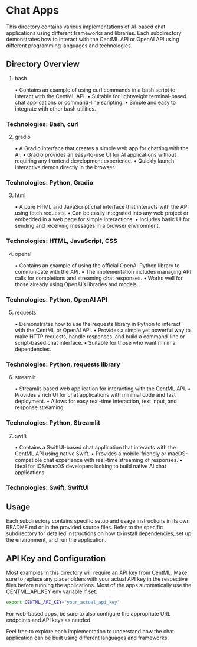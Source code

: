 # Chat Apps

This directory contains various implementations of AI-based chat applications using different frameworks and libraries. Each subdirectory demonstrates how to interact with the CentML API or OpenAI API using different programming languages and technologies.

## Directory Overview

1. bash

	•	Contains an example of using curl commands in a bash script to interact with the CentML API.
	•	Suitable for lightweight terminal-based chat applications or command-line scripting.
	•	Simple and easy to integrate with other bash utilities.

### Technologies: Bash, curl

2. gradio

	•	A Gradio interface that creates a simple web app for chatting with the AI.
	•	Gradio provides an easy-to-use UI for AI applications without requiring any frontend development experience.
	•	Quickly launch interactive demos directly in the browser.

### Technologies: Python, Gradio

3. html

	•	A pure HTML and JavaScript chat interface that interacts with the API using fetch requests.
	•	Can be easily integrated into any web project or embedded in a web page for simple interactions.
	•	Includes basic UI for sending and receiving messages in a browser environment.

### Technologies: HTML, JavaScript, CSS

4. openai

	•	Contains an example of using the official OpenAI Python library to communicate with the API.
	•	The implementation includes managing API calls for completions and streaming chat responses.
	•	Works well for those already using OpenAI’s libraries and models.

### Technologies: Python, OpenAI API

5. requests

	•	Demonstrates how to use the requests library in Python to interact with the CentML or OpenAI API.
	•	Provides a simple yet powerful way to make HTTP requests, handle responses, and build a command-line or script-based chat interface.
	•	Suitable for those who want minimal dependencies.

### Technologies: Python, requests library

6. streamlit

	•	Streamlit-based web application for interacting with the CentML API.
	•	Provides a rich UI for chat applications with minimal code and fast deployment.
	•	Allows for easy real-time interaction, text input, and response streaming.

### Technologies: Python, Streamlit

7. swift

	•	Contains a SwiftUI-based chat application that interacts with the CentML API using native Swift.
	•	Provides a mobile-friendly or macOS-compatible chat experience with real-time streaming of responses.
	•	Ideal for iOS/macOS developers looking to build native AI chat applications.

### Technologies: Swift, SwiftUI

## Usage

Each subdirectory contains specific setup and usage instructions in its own README.md or in the provided source files. Refer to the specific subdirectory for detailed instructions on how to install dependencies, set up the environment, and run the application.

## API Key and Configuration

Most examples in this directory will require an API key from CentML. Make sure to replace any placeholders with your actual API key in the respective files before running the applications. Most of the apps automatically use the CENTML_API_KEY env variable if set. 

```bash 
export CENTML_API_KEY="your_actual_api_key"
```

For web-based apps, be sure to also configure the appropriate URL endpoints and API keys as needed.

Feel free to explore each implementation to understand how the chat application can be built using different languages and frameworks.

